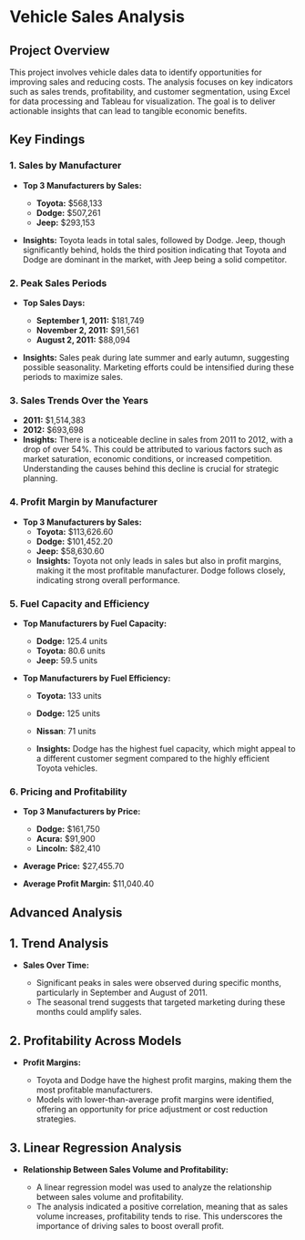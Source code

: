 # Vehicle Sales Analysis

## Project Overview

This project involves vehicle dales data to identify opportunities for improving sales and reducing costs. The analysis focuses on key indicators such as sales trends, profitability, and customer segmentation, using Excel for data processing and Tableau for visualization. The goal is to deliver actionable insights that can lead to tangible economic benefits.


## Key Findings

### 1. Sales by Manufacturer

   - **Top 3 Manufacturers by Sales:**
      - **Toyota:** $568,133
      - **Dodge:** $507,261
      - **Jeep:** $293,153
        
   - **Insights:** Toyota leads in total sales, followed by Dodge. Jeep, though significantly behind, holds the third position indicating that Toyota and Dodge are dominant in the market, with Jeep being a solid competitor.

### 2. Peak Sales Periods

   - **Top Sales Days:**
      - **September 1, 2011:** $181,749
      - **November 2, 2011:** $91,561
      - **August 2, 2011:** $88,094
    
   - **Insights:** Sales peak during late summer and early autumn, suggesting possible seasonality. Marketing efforts could be intensified during these periods to maximize sales.

### 3. Sales Trends Over the Years
  - **2011:** $1,514,383
  - **2012:** $693,698  
  - **Insights:** There is a noticeable decline in sales from 2011 to 2012, with a drop of over 54%. This could be attributed to various factors such as market saturation, economic conditions, or increased competition. Understanding the causes behind this decline is crucial for strategic planning.

### 4. Profit Margin by Manufacturer

- **Top 3 Manufacturers by Sales:**
  - **Toyota:** $113,626.60
  - **Dodge:** $101,452.20
  - **Jeep:** $58,630.60 
  - **Insights:** Toyota not only leads in sales but also in profit margins, making it the most profitable manufacturer. Dodge follows closely, indicating strong overall performance.
 
### 5. Fuel Capacity and Efficiency

- **Top Manufacturers by Fuel Capacity:**
  - **Dodge:** 125.4 units
  - **Toyota:** 80.6 units
  - **Jeep:** 59.5 units

- **Top Manufacturers by Fuel Efficiency:**
    - **Toyota:** 133 units
    - **Dodge:** 125 units
    - **Nissan**: 71 units
      
  - **Insights:** Dodge has the highest fuel capacity, which might appeal to a different customer segment compared to the highly efficient Toyota vehicles.

### 6. Pricing and Profitability

- **Top 3 Manufacturers by Price:**
    - **Dodge:** $161,750
    - **Acura:** $91,900
    - **Lincoln:** $82,410

- **Average Price:** $27,455.70
- **Average Profit Margin:** $11,040.40

## Advanced Analysis

## 1. Trend Analysis

- **Sales Over Time:**

    - Significant peaks in sales were observed during specific months, particularly in September and August of 2011.
    - The seasonal trend suggests that targeted marketing during these months could amplify sales.
 
## 2. Profitability Across Models

- **Profit Margins:**

    - Toyota and Dodge have the highest profit margins, making them the most profitable manufacturers.
    - Models with lower-than-average profit margins were identified, offering an opportunity for price adjustment or cost reduction strategies.

## 3. Linear Regression Analysis

- **Relationship Between Sales Volume and Profitability:**

   - A linear regression model was used to analyze the relationship between sales volume and profitability.
   - The analysis indicated a positive correlation, meaning that as sales volume increases, profitability tends to rise. This underscores the importance of driving sales to boost overall profit.
